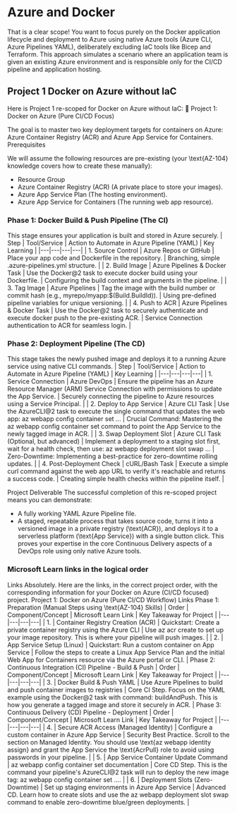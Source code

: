 # Azure and Docker

That is a clear scope! You want to focus purely on the Docker application lifecycle and deployment to Azure using native Azure tools (Azure CLI, Azure Pipelines YAML), deliberately excluding IaC tools like Bicep and Terraform.
This approach simulates a scenario where an application team is given an existing Azure environment and is responsible only for the CI/CD pipeline and application hosting.

## Project 1 Docker on Azure without IaC
Here is Project 1 re-scoped for Docker on Azure without IaC:
🎯 Project 1: Docker on Azure (Pure CI/CD Focus)

The goal is to master two key deployment targets for containers on Azure: Azure Container Registry (ACR) and Azure App Service for Containers.
Prerequisites

We will assume the following resources are pre-existing (your \text{AZ-104} knowledge covers how to create these manually):
 * Resource Group
 * Azure Container Registry (ACR) (A private place to store your images).
 * Azure App Service Plan (The hosting environment).
 * Azure App Service for Containers (The running web app resource).

### Phase 1: Docker Build & Push Pipeline (The CI)

This stage ensures your application is built and stored in Azure securely.
| Step | Tool/Service | Action to Automate in Azure Pipeline (YAML) | Key Learning |
|---|---|---|---|
| 1. Source Control | Azure Repos or GitHub | Place your app code and Dockerfile in the repository. | Branching, simple .azure-pipelines.yml structure. |
| 2. Build Image | Azure Pipelines & Docker Task | Use the Docker@2 task to execute docker build using your Dockerfile. | Configuring the build context and arguments in the pipeline. |
| 3. Tag Image | Azure Pipelines | Tag the image with the build number or commit hash (e.g., myrepo/myapp:$(Build.BuildId)). | Using pre-defined pipeline variables for unique versioning. |
| 4. Push to ACR | Azure Pipelines & Docker Task | Use the Docker@2 task to securely authenticate and execute docker push to the pre-existing ACR. | Service Connection authentication to ACR for seamless login. |

### Phase 2: Deployment Pipeline (The CD)

This stage takes the newly pushed image and deploys it to a running Azure service using native CLI commands.
| Step | Tool/Service | Action to Automate in Azure Pipeline (YAML) | Key Learning |
|---|---|---|---|
| 1. Service Connection | Azure DevOps | Ensure the pipeline has an Azure Resource Manager (ARM) Service Connection with permissions to update the App Service. | Securely connecting the pipeline to Azure resources using a Service Principal. |
| 2. Deploy to App Service | Azure CLI Task | Use the AzureCLI@2 task to execute the single command that updates the web app: az webapp config container set ... | Crucial Command: Mastering the az webapp config container set command to point the App Service to the newly tagged image in ACR. |
| 3. Swap Deployment Slot | Azure CLI Task (Optional, but advanced) | Implement a deployment to a staging slot first, wait for a health check, then use: az webapp deployment slot swap ... | Zero-Downtime: Implementing a best-practice for zero-downtime rolling updates. |
| 4. Post-Deployment Check | cURL/Bash Task | Execute a simple curl command against the web app URL to verify it's reachable and returns a success code. | Creating simple health checks within the pipeline itself. |

Project Deliverable
The successful completion of this re-scoped project means you can demonstrate:
 * A fully working YAML Azure Pipeline file.
 * A staged, repeatable process that takes source code, turns it into a versioned image in a private registry (\text{ACR}), and deploys it to a serverless platform (\text{App Service}) with a single button click.
This proves your expertise in the core Continuous Delivery aspects of a DevOps role using only native Azure tools.

### Microsoft Learn links in the logical order

Links
Absolutely. Here are the links, in the correct project order, with the corresponding information for your Docker on Azure (CI/CD focused) project.
Project 1: Docker on Azure (Pure CI/CD Workflow) Links
Phase 1: Preparation (Manual Steps using \text{AZ-104} Skills)
| Order | Component/Concept | Microsoft Learn Link | Key Takeaway for Project |
|---|---|---|---|
| 1. | Container Registry Creation (ACR) | Quickstart: Create a private container registry using the Azure CLI | Use az acr create to set up your image repository. This is where your pipeline will push images. |
| 2. | App Service Setup (Linux) | Quickstart: Run a custom container on App Service | Follow the steps to create a Linux App Service Plan and the initial Web App for Containers resource via the Azure portal or CLI. |
Phase 2: Continuous Integration (CI) Pipeline - Build & Push
| Order | Component/Concept | Microsoft Learn Link | Key Takeaway for Project |
|---|---|---|---|
| 3. | Docker Build & Push YAML | Use Azure Pipelines to build and push container images to registries | Core CI Step. Focus on the YAML example using the Docker@2 task with command: buildAndPush. This is how you generate a tagged image and store it securely in ACR. |
Phase 3: Continuous Delivery (CD) Pipeline - Deployment
| Order | Component/Concept | Microsoft Learn Link | Key Takeaway for Project |
|---|---|---|---|
| 4. | Secure ACR Access (Managed Identity) | Configure a custom container in Azure App Service | Security Best Practice. Scroll to the section on Managed Identity. You should use \text{az webapp identity assign} and grant the App Service the \text{AcrPull} role to avoid using passwords in your pipeline. |
| 5. | App Service Container Update Command | az webapp config container set documentation | Core CD Step. This is the command your pipeline's AzureCLI@2 task will run to deploy the new image tag: az webapp config container set .... |
| 6. | Deployment Slots (Zero-Downtime) | Set up staging environments in Azure App Service | Advanced CD. Learn how to create slots and use the az webapp deployment slot swap command to enable zero-downtime blue/green deployments. |



